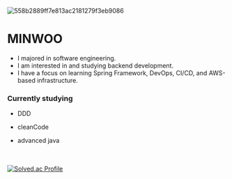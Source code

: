 
![558b2889ff7e813ac2181279f3eb9086](https://github.com/minwoo1999/minwoo1999/assets/79193811/8d29880e-4c80-4529-9a8a-ec54717c5a46)

# MINWOO 

  
- I majored in software engineering.
- I am interested in and studying backend development.
- I have a focus on learning Spring Framework, DevOps, CI/CD, and AWS-based infrastructure.

### Currently studying 

* DDD

* cleanCode

* advanced java


<br><br>
[![Solved.ac Profile](http://mazassumnida.wtf/api/v2/generate_badge?boj=kbsserver)](https://solved.ac/kbsserver/)
</div>





